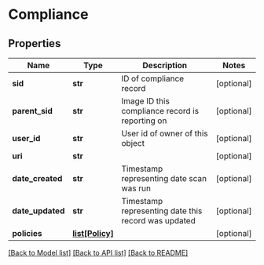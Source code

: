 # Compliance

## Properties
Name | Type | Description | Notes
------------ | ------------- | ------------- | -------------
**sid** | **str** | ID of compliance record | [optional] 
**parent_sid** | **str** | Image ID this compliance record is reporting on | [optional] 
**user_id** | **str** | User id of owner of this object | [optional] 
**uri** | **str** |  | [optional] 
**date_created** | **str** | Timestamp representing date scan was run | [optional] 
**date_updated** | **str** | Timestamp representing date this record was updated | [optional] 
**policies** | [**list[Policy]**](Policy.md) |  | [optional] 

[[Back to Model list]](../README.md#documentation-for-models) [[Back to API list]](../README.md#documentation-for-api-endpoints) [[Back to README]](../README.md)


